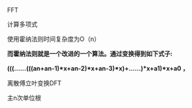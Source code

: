 FFT

计算多项式

使用霍纳法则时间复杂度为O（n）

**而霍纳法则就是一个改进的一个算法。通过变换得到如下式子:**

**(((……(((an+an-1)\*x+an-2)\*x+an-3)\*x)+……)\*x+a1)\*x+a0 ，**

离散傅立叶变换DFT

主n次单位根

